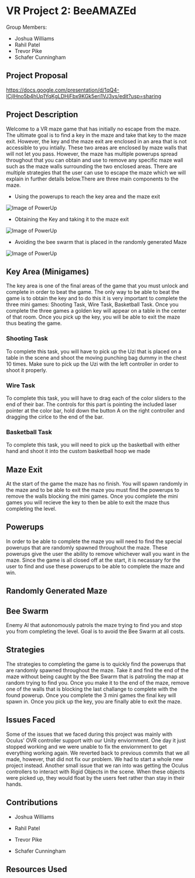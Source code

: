 # VR Project 2: BeeAMAZEd
Group Members:
* Joshua Williams
* Rahil Patel
* Trevor Pike
* Schafer Cunningham
## Project Proposal
https://docs.google.com/presentation/d/1qQ4-ICjIHno5b4hUp1YqKgLDHjFbx9KGk5eri1VJ3ys/edit?usp=sharing

## Project Description
Welcome to a VR maze game that has initially no escape from the maze. The ultimate goal is to find a key in the maze and take that key to the maze exit. However, the key and the maze exit are enclosed in an area that is not accessible to you intially. These two areas are enclosed by maze walls that will not let you pass. However, the maze has multiple powerups spread throughout that you can obtain and use to remove any specific maze wall such as the maze walls surrounding the two enclosed areas. There are multiple strategies that the user can use to escape the maze which we will explain in further details below.There are three main components to the maze.
* Using the powerups to reach the key area and the maze exit

![Image of PowerUp](https://cdn.discordapp.com/attachments/769945456021078079/782714120255438879/powerup.PNG)

* Obtaining the Key and taking it to the maze exit

![Image of PowerUp](https://cdn.discordapp.com/attachments/769945456021078079/782746259953418240/key.PNG)

* Avoiding the bee swarm that is placed in the randomly generated Maze

![Image of PowerUp](https://cdn.discordapp.com/attachments/769945456021078079/782720107986157588/unknown.png)

## Key Area (Minigames)
The key area is one of the final areas of the game that you must unlock and complete in order to beat the game.  The only way to be able to beat the game is to obtain the key and to do this it is very important to complete the three mini games: Shooting Task, Wire Task, Basketball Task.  Once you complete the three games a golden key will appear on a table in the center of that room.  Once you pick up the key, you will be able to exit the maze thus beating the game.
### Shooting Task
To complete this task, you will have to pick up the Uzi that is placed on a table in the scene and shoot the moving punching bag dummy in the chest 10 times.  Make sure to pick up the Uzi with the left controller in order to shoot it properly.
### Wire Task
To complete this task, you will have to drag each of the color sliders to the end of their bar.  The controls for this part is pointing the included laser pointer at the color bar, hold down the button A on the right controller and dragging the cirlce to the end of the bar.
### Basketball Task
To complete this task, you will need to pick up the basketball with either hand and shoot it into the custom basketball hoop we made

## Maze Exit 
At the start of the game the maze has no finish.  You will spawn randomly in the maze and to be able to exit the maze you must find the powerups to remove the walls blocking the mini games.  Once you complete the mini games you will recieve the key to then be able to exit the maze thus completing the level.

## Powerups
In order to be able to complete the maze you will need to find the special powerups that are randomly spawned throughout the maze.  These powerups give the user the ability to remove whichever wall you want in the maze.  Since the game is all closed off at the start, it is necassary for the user to find and use these powerups to be able to complete the maze and win.

## Randomly Generated Maze 

## Bee Swarm
Enemy AI that autonomously patrols the maze trying to find you and stop you from completing the level.  Goal is to avoid the Bee Swarm at all costs.

## Strategies
The strategies to completing the game is to quickly find the powerups that are randomly spawned throughout the maze.  Take it and find the end of the maze without being caught by the Bee Swarm that is patroling the map at random trying to find you.  Once you make it to the end of the maze, remove one of the walls that is blocking the last challange to complete with the found powerup.  Once you complete the 3 mini games the final key will spawn in.  Once you pick up the key, you are finally able to exit the maze.

## Issues Faced
Some of the issues that we faced during this project was mainly with Oculus' OVR controller support with our Unity enviornment.  One day it just stopped working and we were unable to fix the enviornment to get everything working again.  We reverted back to previous commits that we all made, however, that did not fix our problem.  We had to start a whole new project instead.  Another small issue that we ran into was getting the Oculus controllers to interact with Rigid Objects in the scene.  When these objects were picked up, they would float by the users feet rather than stay in their hands.  

## Contributions
* Joshua Williams

* Rahil Patel

* Trevor Pike

* Schafer Cunningham


## Resources Used


